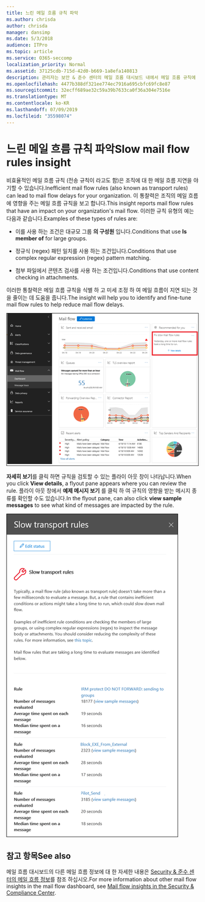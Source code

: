 ```yaml
---
title: 느린 메일 흐름 규칙 파악
ms.author: chrisda
author: chrisda
manager: dansimp
ms.date: 5/3/2018
audience: ITPro
ms.topic: article
ms.service: O365-seccomp
localization_priority: Normal
ms.assetid: 37125cdb-715d-42d0-b669-1a8efa140813
description: 관리자는 보안 & 준수 센터의 메일 흐름 대시보드 내에서 메일 흐름 규칙에 대 한 자세한 정보를 확인할 수 있습니다.
ms.openlocfilehash: 4477b388df321ee774ec7916a695cbfc69fc8e87
ms.sourcegitcommit: 32ecff689ae32c59a39b7633ca0f36a304e7516e
ms.translationtype: MT
ms.contentlocale: ko-KR
ms.lasthandoff: 07/09/2019
ms.locfileid: "35598074"
---
```

# <a name="slow-mail-flow-rules-insight"></a><span data-ttu-id="1eee6-103">느린 메일 흐름 규칙 파악</span><span class="sxs-lookup"><span data-stu-id="1eee6-103">Slow mail flow rules insight</span></span>

<span data-ttu-id="1eee6-104">비효율적인 메일 흐름 규칙 (전송 규칙이 라고도 함)은 조직에 대 한 메일 흐름 지연을 야기할 수 있습니다.</span><span class="sxs-lookup"><span data-stu-id="1eee6-104">Inefficient mail flow rules (also known as transport rules) can lead to mail flow delays for your organization.</span></span> <span data-ttu-id="1eee6-105">이 통찰력은 조직의 메일 흐름에 영향을 주는 메일 흐름 규칙을 보고 합니다.</span><span class="sxs-lookup"><span data-stu-id="1eee6-105">This insight reports mail flow rules that have an impact on your organization's mail flow.</span></span> <span data-ttu-id="1eee6-106">이러한 규칙 유형의 예는 다음과 같습니다.</span><span class="sxs-lookup"><span data-stu-id="1eee6-106">Examples of these types of rules are:</span></span>

- <span data-ttu-id="1eee6-107">이를 사용 하는 조건은 대규모 그룹 **의 구성원** 입니다.</span><span class="sxs-lookup"><span data-stu-id="1eee6-107">Conditions that use **Is member of** for large groups.</span></span>

- <span data-ttu-id="1eee6-108">정규식 (regex) 패턴 일치를 사용 하는 조건입니다.</span><span class="sxs-lookup"><span data-stu-id="1eee6-108">Conditions that use complex regular expression (regex) pattern matching.</span></span>

- <span data-ttu-id="1eee6-109">첨부 파일에서 콘텐츠 검사를 사용 하는 조건입니다.</span><span class="sxs-lookup"><span data-stu-id="1eee6-109">Conditions that use content checking in attachments.</span></span>

<span data-ttu-id="1eee6-110">이러한 통찰력은 메일 흐름 규칙을 식별 하 고 미세 조정 하 여 메일 흐름이 지연 되는 것을 줄이는 데 도움을 줍니다.</span><span class="sxs-lookup"><span data-stu-id="1eee6-110">The insight will help you to identify and fine-tune mail flow rules to help reduce mail flow delays.</span></span>

![보안 & 준수 센터의 메일 흐름 대시보드를 통한 메일 흐름 규칙에 대 한 자세한 정보](media/1dd90faa-f065-4b10-8b47-d35dc127fc26.png)

<span data-ttu-id="1eee6-112">**자세히 보기**를 클릭 하면 규칙을 검토할 수 있는 플라이 아웃 창이 나타납니다.</span><span class="sxs-lookup"><span data-stu-id="1eee6-112">When you click **View details**, a flyout pane appears where you can review the rule.</span></span> <span data-ttu-id="1eee6-113">플라이 아웃 창에서 **예제 메시지 보기** 를 클릭 하 여 규칙의 영향을 받는 메시지 종류를 확인할 수도 있습니다.</span><span class="sxs-lookup"><span data-stu-id="1eee6-113">In the flyout pane, can also click **view sample messages** to see what kind of messages are impacted by the rule.</span></span>

![메일 흐름 대시보드의 느린 메일 흐름 규칙 이해에서 세부 정보 보기를 클릭 한 후의 플라이 아웃 창](media/2cbd43b7-1f21-4338-a70c-7b50de5c69cd.png)

## <a name="see-also"></a><span data-ttu-id="1eee6-115">참고 항목</span><span class="sxs-lookup"><span data-stu-id="1eee6-115">See also</span></span>

<span data-ttu-id="1eee6-116">메일 흐름 대시보드의 다른 메일 흐름 정보에 대 한 자세한 내용은 [Security & 준수 센터의 메일 흐름 정보](mail-flow-insights.md)를 참조 하십시오.</span><span class="sxs-lookup"><span data-stu-id="1eee6-116">For more information about other mail flow insights in the mail flow dashboard, see [Mail flow insights in the Security & Compliance Center](mail-flow-insights.md).</span></span>
